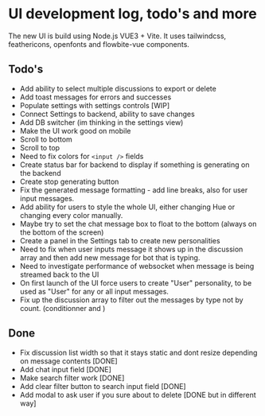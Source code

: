 # UI development log, todo's and more

The new UI is build using Node.js VUE3 + Vite. It uses tailwindcss, feathericons, openfonts and flowbite-vue components.

## Todo's

- Add ability to select multiple discussions to export or delete
- Add toast messages for errors and successes
- Populate settings with settings controls [WIP]
- Connect Settings to backend, ability to save changes
- Add DB switcher (im thinking in the settings view)
- Make the UI work good on mobile
- Scroll to bottom
- Scroll to top
- Need to fix colors for `<input />` fields
- Create status bar for backend to display if something is generating on the backend
- Create stop generating button
- Fix the generated message formatting - add line breaks, also for user input messages.
- Add ability for users to style the whole UI, either changing Hue or changing every color manually.
- Maybe try to set the chat message box to float to the bottom (always on the bottom of the screen)
- Create a panel in the Settings tab to create new personalities
- Need to fix when user inputs message it shows up in the discussion array and then add new message for bot that is typing.
- Need to investigate performance of websocket when message is being streamed back to the UI
- On first launch of the UI force users to create "User" personality, to be used as "User" for any or all input messages.
- Fix up the discussion array to filter out the messages by type not by count. (conditionner and )

## Done

- Fix discussion list width so that it stays static and dont resize depending on message contents [DONE]
- Add chat input field [DONE]
- Make search filter work [DONE]
- Add clear filter button to search input field [DONE]
- Add modal to ask user if you sure about to delete [DONE but in different way]


